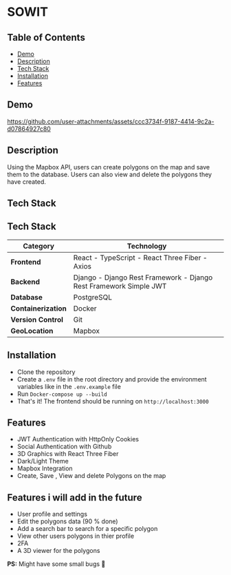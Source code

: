 # SOWIT

## Table of Contents

- [Demo](#demo)
- [Description](#description)
- [Tech Stack](#tech-stack)
- [Installation](#installation)
- [Features](#features)

## Demo


https://github.com/user-attachments/assets/ccc3734f-9187-4414-9c2a-d07864927c80


## Description

Using the Mapbox API, users can create polygons on the map and save them to the database. Users can also view and delete the polygons they have created.

## Tech Stack

## Tech Stack

| Category             | Technology                                                        |
| -------------------- | ----------------------------------------------------------------- |
| **Frontend**         | React - TypeScript - React Three Fiber - Axios                    |
| **Backend**          | Django - Django Rest Framework - Django Rest Framework Simple JWT |
| **Database**         | PostgreSQL                                                        |
| **Containerization** | Docker                                                            |
| **Version Control**  | Git                                                               |
| **GeoLocation**      | Mapbox                                                            |

## Installation


- Clone the repository
- Create a `.env` file in the root directory and provide the environment variables like in the `.env.example` file
- Run `Docker-compose up --build`
- That's it! The frontend should be running on `http://localhost:3000`

## Features

- JWT Authentication with HttpOnly Cookies
- Social Authentication with Github
- 3D Graphics with React Three Fiber
- Dark/Light Theme
- Mapbox Integration
- Create, Save , View and delete Polygons on the map

## Features i will add in the future

- User profile and settings
- Edit the polygons data (90 % done)
- Add a search bar to search for a specific polygon
- View other users polygons in thier profile
- 2FA
- A 3D viewer for the polygons

**PS:** Might have some small bugs 🐛
